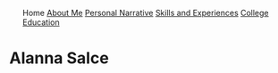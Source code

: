 <nav role="navigation">
<ul class="navabar">
<ahref="/">Home</a></li>
<a href="/"> About Me</a></li>
<a href="/"> Personal Narrative</a></li>
<a href="/"> Skills and Experiences</a></li>
 <a href="/"> College Education</a></li>
</ul>
</nav>
	<h1>Alanna Salce</h1>
